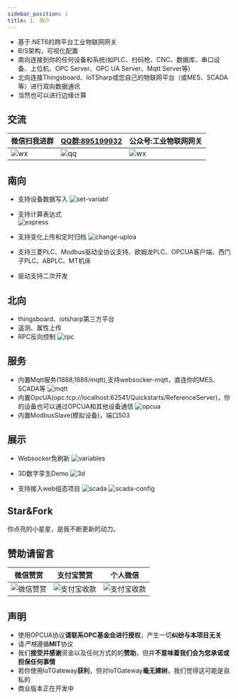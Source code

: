 ```yaml
---
sidebar_position: 1
title: 1. 简介
---
```


- 基于.NET6的跨平台工业物联网网关
- B/S架构，可视化配置
- 南向连接到你的任何设备和系统(如PLC、扫码枪、CNC、数据库、串口设备、上位机、OPC Server、OPC UA Server、Mqtt Server等)
- 北向连接Thingsboard、IoTSharp或您自己的物联网平台（或MES、SCADA等）进行双向数据通讯
- 当然也可以进行边缘计算
## 交流

| 微信扫我进群 |   [QQ群:895199932](https://jq.qq.com/?_wv=1027&k=mus0CV0W)  |公众号:工业物联网网关 |  
| ------ | ------ | ---- |
| ![wx](../static/img/wxgroup.png) | ![qq](../static/img/qq.png) | ![wx](../static/img/qrcode.jpg) |

## 南向
- 支持设备数据写入
  ![set-variabl](./images/set-variable.png)  
- 支持计算表达式  
  ![express](./images/express.png)
- 支持变化上传和定时归档
  ![change-uploa](./images/change-upload.png)

- 支持三菱PLC、Modbus驱动全协议支持、欧姆龙PLC、OPCUA客户端、西门子PLC、ABPLC、MT机床
- 驱动支持二次开发

## 北向
- thingsboard、iotsharp第三方平台
- 遥测、属性上传
- RPC反向控制
  ![rpc](./images/rpc.gif)

## 服务
- 内置Mqtt服务(1888,1888/mqtt),支持websocker-mqtt，直连你的MES、SCADA等
  ![mqtt](./images/mqtt.png)
- 内置OpcUA(opc.tcp://localhost:62541/Quickstarts/ReferenceServer)，你的设备也可以通过OPCUA和其他设备通信
  ![opcua](./images/opcua.png)
- 内置ModbusSlave(模拟设备)，端口503

## 展示
- Websocker免刷新
![variables](./images/variables.gif)

- 3D数字孪生Demo
![3d](./images/3d.gif)
  
- 支持接入web组态项目
![scada](./images/scada.gif)
![scada-config](./images/scada-config.png)


## Star&Fork
你点亮的小星星，是我不断更新的动力。

## 赞助请留言
|   微信赞赏 |   支付宝赞赏  |   个人微信  |
| ------ | ---- |---- |
| ![微信赞赏](./images/wx-pay.jpg) | ![支付宝收款](./images/ali-pay.png) | ![支付宝收款](../static/img/wxgroup.png) |


## 声明
- 使用OPCUA协议**请联系OPC基金会进行授权**，产生一切**纠纷与本项目无关**
- 请*严格*遵循**MIT**协议
- 我们**接受并感谢**资金以及任何方式的的**赞助**，但并**不意味着我们会为您承诺或担保任何事情**
- 若你使用IoTGateway**获利**，但对IoTGateway**毫无建树**，我们觉得这可能是自私的
- 商业版本正在开发中